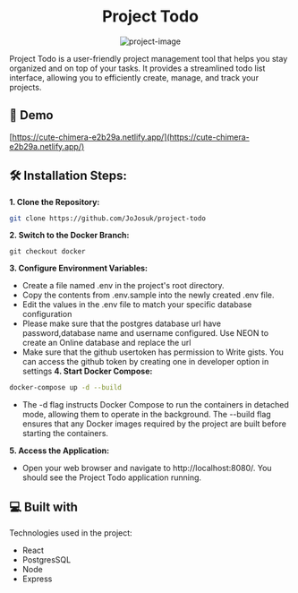 <h1 align="center" id="title">Project Todo</h1>

<p align="center"><img src="https://socialify.git.ci/JoJosuk/project-todo/image?language=1&amp;name=1&amp;owner=1&amp;pattern=Charlie%20Brown&amp;stargazers=1&amp;theme=Dark" alt="project-image"></p>

<p id="description">Project Todo is a user-friendly project management tool that helps you stay organized and on top of your tasks. It provides a streamlined todo list interface, allowing you to efficiently create, manage, and track your projects.</p>

<h2>🚀 Demo</h2>

[https://cute-chimera-e2b29a.netlify.app/](https://cute-chimera-e2b29a.netlify.app/)

<h2>🛠️ Installation Steps:</h2>

**1. Clone the Repository:**

```bash
git clone https://github.com/JoJosuk/project-todo
```

**2. Switch to the Docker Branch:**

```
git checkout docker
```
**3. Configure Environment Variables:**

 - Create a file named .env in the project's root directory.
 - Copy the contents from .env.sample into the newly created .env file.
 - Edit the values in the .env file to match your specific database configuration 
 - Please make sure that the postgres database url have password,database name and username configured. Use NEON to create an Online database and replace the url 
 - Make sure that the github usertoken has permission to Write gists. You can access the github token by creating one in developer option in settings
**4. Start Docker Compose:**

```bash
docker-compose up -d --build
```
 - The -d flag instructs Docker Compose to run the containers in detached mode, allowing them to operate in the background. The --build flag ensures that any Docker images required by the project are built before   starting the containers.

**5. Access the Application:**

  -  Open your web browser and navigate to http://localhost:8080/. You should see the Project Todo application running.

  
  
<h2>💻 Built with</h2>

Technologies used in the project:

*   React
*   PostgresSQL
*   Node
*   Express
